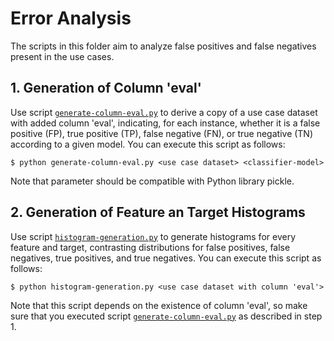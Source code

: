 # Error Analysis

The scripts in this folder aim to analyze false positives and false negatives present in the use cases.

## 1. Generation of Column 'eval'

Use script [`generate-column-eval.py`](generate-column-eval.py) to derive a copy of a use case dataset with added column 'eval', 
indicating, for each instance, whether it is a false positive (FP), true positive (TP), false negative (FN), or true negative (TN) according to a
given model. You can execute this script as follows:

    $ python generate-column-eval.py <use case dataset> <classifier-model>

Note that parameter <classifier-model> should be compatible with Python library pickle.

## 2. Generation of Feature an Target Histograms

Use script [`histogram-generation.py`](histogram-generation.py) to generate histograms for every feature and target, contrasting distributions for
false positives, false negatives, true positives, and true negatives. You can execute this script as follows:

    $ python histogram-generation.py <use case dataset with column 'eval'>

Note that this script depends on the existence of column 'eval', so make sure that you executed script [`generate-column-eval.py`](generate-column-eval.py)
as described in step 1.